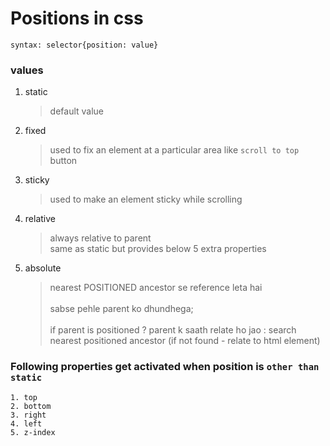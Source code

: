 # Positions in css

    syntax: selector{position: value}

### values

1. static

    >default value

2. fixed

    >used to fix an element at a particular area like `scroll to top` button

3. sticky

    >used to make an element sticky while scrolling

4. relative

    >always relative to parent <br/> same as static but provides below 5 extra properties

5. absolute 
    
    >nearest POSITIONED ancestor se reference leta hai <br/><br/> 
    >sabse pehle parent ko dhundhega; <br/><br/>
    >if parent is positioned ? parent k saath relate ho jao : search nearest positioned ancestor (if not found - relate to html element)

### Following properties get activated when position is `other than static`

    1. top
    2. bottom
    3. right
    4. left  
    5. z-index  

 